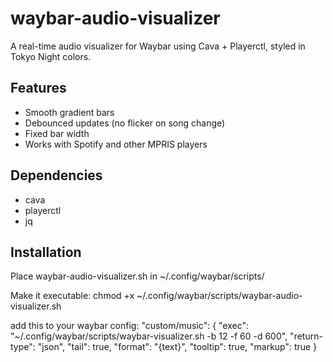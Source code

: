 # waybar-audio-visualizer

A real-time audio visualizer for Waybar using Cava + Playerctl, styled in Tokyo Night colors.

## Features
 - Smooth gradient bars
 - Debounced updates (no flicker on song change)
 - Fixed bar width
 - Works with Spotify and other MPRIS players

## Dependencies
 - cava 
 - playerctl 
 - jq
## Installation
Place waybar-audio-visualizer.sh in ~/.config/waybar/scripts/

Make it executable:
chmod +x ~/.config/waybar/scripts/waybar-audio-visualizer.sh

add this to your waybar config:
"custom/music": {
  "exec": "~/.config/waybar/scripts/waybar-visualizer.sh -b 12 -f 60 -d 600",
  "return-type": "json",
  "tail": true,
  "format": "{text}",
  "tooltip": true,
  "markup": true
}

